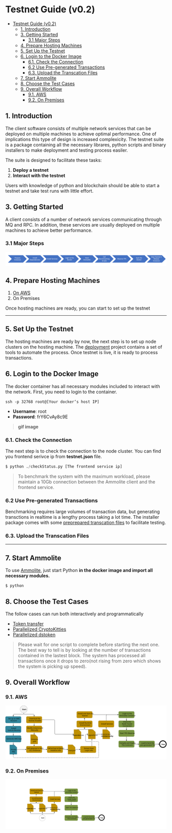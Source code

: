 # Testnet Guide (v0.2)

- [Testnet Guide (v0.2)](#testnet-guide-v02)
  - [1. Introduction](#1-introduction)
  - [3. Getting Started](#3-getting-started)
    - [3.1 Major Steps](#31-major-steps)
  - [4. Prepare Hosting Machines](#4-prepare-hosting-machines)
  - [5. Set Up the Testnet](#5-set-up-the-testnet)
  - [6. Login to the Docker Image](#6-login-to-the-docker-image)
    - [6.1. Check the Connection](#61-check-the-connection)
    - [6.2 Use Pre-generated Transactions](#62-use-pre-generated-transactions)
    - [6.3. Upload the Transcation Files](#63-upload-the-transcation-files)
  - [7. Start Ammolite](#7-start-ammolite)
  - [8. Choose the Test Cases](#8-choose-the-test-cases)
  - [9. Overall Workflow](#9-overall-workflow)
    - [9.1. AWS](#91-aws)
    - [9.2. On Premises](#92-on-premises)

## 1. Introduction

The client software consists of multiple network services that can be deployed on multiple machines to achieve optimal performance. One of implications this type of design is increased complexicity. The testnet suite is a package containing all the necessary librares, python scripts and binary installers to make deployment and testing process easiler.

The suite is designed to facilitate these tasks:

1. **Deploy a testnet**
2. **Interact with the testnet**

Users with knowledge of python and blockchain should be able to start a testnet and take test runs with little effort.

## 3. Getting Started

A client consists of a number of network services communicating through MQ and RPC. In addition, these services are usually deployed on multiple machines to achieve better performance.

### 3.1 Major Steps

![alt text](/img/installation-steps.png)

## 4. Prepare Hosting Machines

1. [On AWS](https://github.com/arcology-network/aws-ansible)
2. On Premises

Once hosting machines are ready, you can start to set up the testnet

---

## 5. Set Up the Testnet

The hosting machines are ready by now, the next step is to set up node clusters on the hosting machine.
The [deployment](https://github.com/arcology-network/deployments) project contains a set of tools to automate the process. Once testnet is live, it is ready to process transactions.  

## 6. Login to the Docker Image

The docker container has all necessary modules included to interact with the network. First, you need to login to the container.

```shell
ssh -p 32768 root@[Your docker‘s host IP]
```

- **Username**:   root
- **Password**:   frY6CvAy8c9E
 
> **gif image**

### 6.1. Check the Connection

The next step is to check the connection to the node cluster. You can find you frontend serivce ip from **testnet.json** file.

```python
$ python ./checkStatus.py [The frontend service ip]
```

> To benchmark the system with the maximum workload, please maintain a 10Gb connection between the Ammolite client and the frontend service.

### 6.2 Use Pre-generated Transactions

Benchmarking requires large volumes of transaction data, but generating transctions in realtime is a lengthy process taking a lot time. The installer package comes with some [preprepared transcation files](/pregenerated-txs.md) to facilitate testing.  

### 6.3. Upload the Transcation Files

---

## 7. Start Ammolite

To use [Ammolite](https://github.com/arcology-network/ammolite), just start Python **in the docker image and import all necessary modules.**

```shell
$ python
```

## 8. Choose the Test Cases

The follow cases can run both interactively and programmatically

- [Token transfer](https://github.com/arcology-network/parallel-coin-transfer)
- [Parallelized CryptoKitties](https://github.com/arcology-network/parallel-kitties)
- [Parallelized dstoken](https://github.com/arcology-network/ds-token)
  
> Please wait for one script to complete before starting the next one. The best way to tell is by looking at the number of transactions contained in the lastest block. The system has processed all transactions once it drops to zero(not rising from zero which shows the system is picking up speed).

## 9. Overall Workflow

### 9.1. AWS

![alt text](./img/aws-testnet-workflow.svg)

### 9.2. On Premises

![alt text](./img/on-premises-testnet-workflow.svg)

